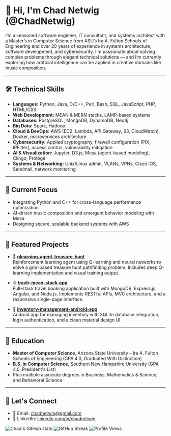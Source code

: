 # 👋 Hi, I'm Chad Netwig (@ChadNetwig)

I’m a seasoned software engineer, IT consultant, and systems architect with a Master’s in Computer Science from ASU’s Ira A. Fulton Schools of Engineering and over 20 years of experience in systems architecture, software development, and cybersecurity. I’m passionate about solving complex problems through elegant technical solutions — and I’m currently exploring how artificial intelligence can be applied in creative domains like music composition.

---

## 🛠️ Technical Skills

- **Languages:** Python, Java, C/C++, Perl, Bash, SQL, JavaScript, PHP, HTML/CSS
- **Web Development:** MEAN & MERN stacks, LAMP-based systems
- **Databases:** PostgreSQL, MongoDB, DynamoDB, Neo4j
- **Big Data:** Spark, Hadoop
- **Cloud & DevOps:** AWS (EC2, Lambda, API Gateway, S3, CloudWatch), Docker, microservices architecture
- **Cybersecurity:** Applied cryptography, firewall configuration (PIX, IPFilter), access control, vulnerability mitigation
- **AI & Visualization:** Jupyter, D3.js, Mesa (agent-based modeling), Clingo, Protégé
- **Systems & Networking:** Unix/Linux admin, VLANs, VPNs, Cisco IOS, Sendmail, network monitoring

---

## 🎯 Current Focus

- Integrating Python and C++ for cross-language performance optimization
- AI-driven music composition and emergent behavior modeling with Mesa
- Designing secure, scalable backend systems with AWS

---

## 🚀 Featured Projects

- 🧠 [**qlearning-agent-treasure-hunt**](https://github.com/ChadNetwig/qlearning-agent-treasure-hunt)  
  Reinforcement learning agent using Q-learning and neural networks to solve a grid-based treasure hunt pathfinding problem. Includes deep Q-learning implementation and visual training output.

- 🌐 [**travlr-mean-stack-app**](https://github.com/ChadNetwig/travlr-mean-stack-app)  
  Full-stack travel booking application built with MongoDB, Express.js, Angular, and Node.js. Implements RESTful APIs, MVC architecture, and a responsive single-page interface.

- 📱 [**inventory-management-android-app**](https://github.com/ChadNetwig/inventory-management-android-app)  
  Android app for managing inventory with SQLite database integration, login authentication, and a clean material design UI.

---

## 🧠 Education

- **Master of Computer Science**, Arizona State University – Ira A. Fulton Schools of Engineering (GPA 4.0, Graduated With Distinction)
- **B.S. in Computer Science**, Southern New Hampshire University (GPA 4.0, President's List)  
- Plus multiple associate degrees in Business, Mathematics & Science, and Behavioral Science

---

## 🤝 Let's Connect

- 📧 Email: [chadnetwig@gmail.com](mailto:chadnetwig@gmail.com)  
- 🔗 LinkedIn: [linkedin.com/in/chadnetwig](https://www.linkedin.com/in/chadnetwig)

![Chad's GitHub stats](https://github-readme-stats.vercel.app/api?username=ChadNetwig&show_icons=true&theme=default)
![GitHub Streak](https://github-readme-streak-stats.herokuapp.com/?user=ChadNetwig&theme=default)
![Profile Views](https://komarev.com/ghpvc/?username=ChadNetwig)

<!---
ChadNetwig/ChadNetwig is a ✨ special ✨ repository because its `README.md` (this file) appears on your GitHub profile.
You can click the Preview link to take a look at your changes.
--->
